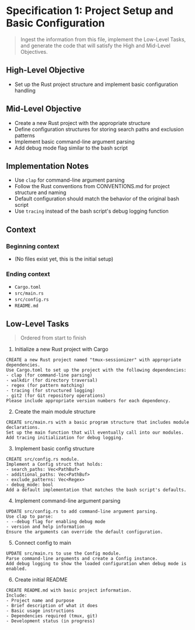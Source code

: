 # Specification 1: Project Setup and Basic Configuration

> Ingest the information from this file, implement the Low-Level Tasks, and generate the code that will satisfy the High and Mid-Level Objectives.

## High-Level Objective

- Set up the Rust project structure and implement basic configuration handling

## Mid-Level Objective

- Create a new Rust project with the appropriate structure
- Define configuration structures for storing search paths and exclusion patterns
- Implement basic command-line argument parsing
- Add debug mode flag similar to the bash script

## Implementation Notes

- Use `clap` for command-line argument parsing
- Follow the Rust conventions from CONVENTIONS.md for project structure and naming
- Default configuration should match the behavior of the original bash script
- Use `tracing` instead of the bash script's debug logging function

## Context

### Beginning context

- (No files exist yet, this is the initial setup)

### Ending context

- `Cargo.toml`
- `src/main.rs`
- `src/config.rs`
- `README.md`

## Low-Level Tasks

> Ordered from start to finish

1. Initialize a new Rust project with Cargo

```aider
CREATE a new Rust project named "tmux-sessionizer" with appropriate dependencies.
Use Cargo.toml to set up the project with the following dependencies:
- clap (for command-line parsing)
- walkdir (for directory traversal)
- regex (for pattern matching)
- tracing (for structured logging)
- git2 (for Git repository operations)
Please include appropriate version numbers for each dependency.
```

2. Create the main module structure

```aider
CREATE src/main.rs with a basic program structure that includes module declarations.
Set up the main function that will eventually call into our modules.
Add tracing initialization for debug logging.
```

3. Implement basic config structure

```aider
CREATE src/config.rs module.
Implement a Config struct that holds:
- search_paths: Vec<PathBuf>
- additional_paths: Vec<PathBuf>
- exclude_patterns: Vec<Regex>
- debug_mode: bool
Add a default implementation that matches the bash script's defaults.
```

4. Implement command-line argument parsing

```aider
UPDATE src/config.rs to add command-line argument parsing.
Use clap to parse:
- --debug flag for enabling debug mode
- version and help information
Ensure the arguments can override the default configuration.
```

5. Connect config to main

```aider
UPDATE src/main.rs to use the Config module.
Parse command-line arguments and create a Config instance.
Add debug logging to show the loaded configuration when debug mode is enabled.
```

6. Create initial README

```aider
CREATE README.md with basic project information.
Include:
- Project name and purpose
- Brief description of what it does
- Basic usage instructions
- Dependencies required (tmux, git)
- Development status (in progress)
```
